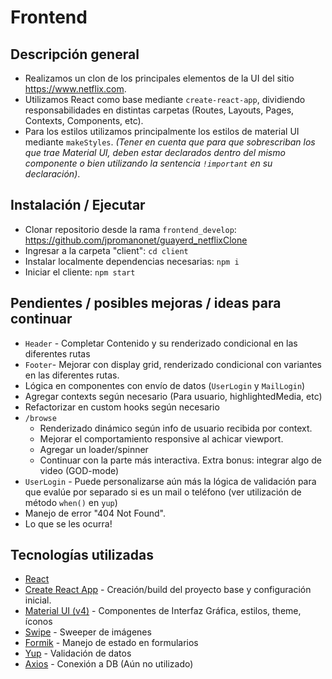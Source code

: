 # Frontend

## Descripción general 

- Realizamos un clon de los principales elementos de la UI del sitio https://www.netflix.com.
- Utilizamos React como base mediante ```create-react-app```, dividiendo responsabilidades en distintas carpetas (Routes, Layouts, Pages, Contexts, Components, etc).
- Para los estilos utilizamos principalmente los estilos de material UI mediante ```makeStyles```. *(Tener en cuenta que para que sobrescriban los que trae Material UI, deben estar declarados dentro del mismo componente o bien utilizando la sentencia ```!important``` en su declaración)*.

## Instalación / Ejecutar

- Clonar repositorio desde la rama ```frontend_develop```: https://github.com/jpromanonet/guayerd_netflixClone
- Ingresar a la carpeta "client": ```cd client```
- Instalar localmente dependencias necesarias: ```npm i```
- Iniciar el cliente: ```npm start```

## Pendientes / posibles mejoras / ideas para continuar

- ```Header``` - Completar Contenido y su renderizado condicional en las diferentes rutas
- ```Footer```- Mejorar con display grid, renderizado condicional con variantes en las diferentes rutas.
- Lógica en componentes con envío de datos (```UserLogin``` y ```MailLogin```)
- Agregar contexts según necesario (Para usuario, highlightedMedia, etc)
- Refactorizar en custom hooks según necesario
- ```/browse```
    - Renderizado dinámico según info de usuario recibida por context.
    - Mejorar el comportamiento responsive al achicar viewport.
    - Agregar un loader/spinner
    - Continuar con la parte más interactiva. Extra bonus: integrar algo de video (GOD-mode)
- ```UserLogin``` - Puede personalizarse aún más la lógica de validación para que evalúe por separado si es un mail o teléfono (ver utilización de método ```when()``` en ```yup```)
- Manejo de error "404 Not Found".
- Lo que se les ocurra!

## Tecnologías utilizadas

- [React](https://reactjs.org/)
- [Create React App](https://create-react-app.dev/) - Creación/build del proyecto base y configuración inicial.
- [Material UI (v4)](https://v4.mui.com/) - Componentes de Interfaz Gráfica, estilos, theme, íconos
- [Swipe](https://swiperjs.com/) - Sweeper de imágenes
- [Formik](https://formik.org/docs/overview) - Manejo de estado en formularios
- [Yup](https://github.com/jquense/yup) - Validación de datos
- [Axios](https://axios-http.com/docs/intro) - Conexión a DB (Aún no utilizado)